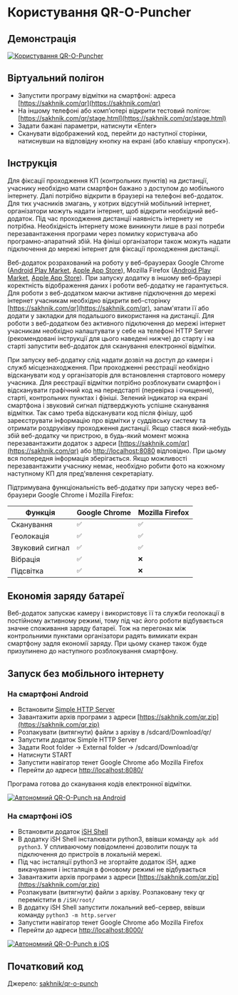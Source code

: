 # Користування QR-O-Puncher

## Демонстрація

[![Користування QR-O-Puncher](https://img.youtube.com/vi/rHFYLPIyBp0/0.jpg)](https://www.youtube.com/watch?v=rHFYLPIyBp0)

## Віртуальний полігон

 * Запустити програму відмітки на смартфоні: адреса [https://sakhnik.com/qr](https://sakhnik.com/qr)
 * На іншому телефоні або комп’ютері відкрити тестовий полігон: [https://sakhnik.com/qr/stage.html](https://sakhnik.com/qr/stage.html)
 * Задати бажані параметри, натиснути «Enter»
 * Сканувати відображений код, перейти до наступної сторінки, натиснувши на відповідну кнопку на екрані (або клавішу «пропуск»).

## Інструкція

Для фіксації проходження КП (контрольних пунктів) на дистанції, учаснику
необхідно мати смартфон бажано з доступом до мобільного інтернету. Далі
потрібно відкрити в браузері на телефоні веб-додаток. Для тих учасників
змагань, у котрих відсутній мобільний інтернет, організатори можуть надати
інтернет, щоб відкрити необхідний веб-додаток. Під час проходження дистанції
наявність інтернету не потрібна. Необхідність інтернету може виникнути лише в
разі потреби перезавантаження програми через помилку користувача або
програмно-апаратний збій. На фініші організатори також можуть надати
підключення до мережі інтернет для фіксації проходження дистанції.

Веб-додаток розрахований на роботу у
веб-браузерах Google Chrome ([Android Play Market](https://play.google.com/store/apps/details?id=com.android.chrome),
[Apple App Store](https://apps.apple.com/gb/app/google-chrome/id535886823)),
Mozilla Firefox ([Android Play Market](https://play.google.com/store/apps/details?id=org.mozilla.firefox),
[Apple App Store](https://apps.apple.com/us/app/firefox-private-safe-browser/id989804926)).
При запуску додатку в іншому
веб-браузері коректність відображення даних і роботи веб-додатку не
гарантується. Для роботи з веб-додатком маючи активне підключення до мережі
інтернет учасникам необхідно відкрити веб-сторінку [https://sakhnik.com/qr](https://sakhnik.com/qr),
запам'ятати її або додати у закладки для подальшого використання на дистанції.
Для роботи з веб-додатком без активного підключення до мережі інтернет
учасникам необхідно налаштувати у себе на телефоні HTTP Server (рекомендовані
інструкції для цього наведені нижче) до старту і на старті запустити
веб-додаток для сканування електронної відмітки.

При запуску веб-додатку слід надати дозвіл на доступ до камери і служб
місцезнаходження. При проходженні реєстрації необхідно відсканувати код у
організаторів для встановлення стартового номеру учасника. Для реєстрації
відмітки потрібно розблокувати смартфон і відсканувати графічний код на
передстарті (перевірка і очищення), старті, контрольних пунктах і фініші.
Зелений індикатор на екрані смартфона і звуковий сигнал підтверджують успішне
сканування відмітки. Так само треба відсканувати код після фінішу, щоб
зареєструвати інформацію про відмітки у суддівську систему та отримати
роздруківку проходження дистанції.
Якщо стався який-небудь збій веб-додатку чи пристрою, в будь-який момент можна
перезавантажити додаток з адреси
[https://sakhnik.com/qr](https://sakhnik.com/qr)
або [http://localhost:8080](http://localhost:8080) відповідно.
При цьому вся попередня інформація
зберігається. Якщо можливості перезавантажити учаснику немає, необхідно робити
фото на кожному наступному КП для пред'явлення секретаріату.

Підтримувана функціональність веб-додатку при запуску через веб-браузери
Google Chrome і Mozilla Firefox:

|  Функція        |  Google Chrome |  Mozilla Firefox |
|-----------------|----------------|------------------|
| Сканування      |  `✅`          |  `✅`            |
| Геолокація      |  `✅`          |  `✅`            |
| Звуковий сигнал |  `✅`          |  `✅`            |
| Вібрація        |  `✅`          |  `❌`            |
| Підсвітка       |  `✅`          |  `❌`            |

## Економія заряду батареї

Веб-додаток запускає камеру і використовує її та служби геолокації в постійному
активному режимі, тому під час його роботи відбувається значне споживання
заряду батареї. Тож на перегонах між контрольними пунктами організатори
радять вимикати екран смартфону задля економії заряду.
При цьому сканер також буде призупинено до наступного розблокування смартфону.

## Запуск без мобільного інтернету

### На смартфоні Android

* Встановити [Simple HTTP Server](https://play.google.com/store/apps/details?id=com.phlox.simpleserver)
* Завантажити архів програми з адреси [https://sakhnik.com/qr.zip](https://sakhnik.com/qr.zip)
* Розпакувати (витягнути) файли з архіву в /sdcard/Download/qr/
* Запустити додаток Simple HTTP Server
* Задати Root folder -> External folder -> /sdcard/Download/qr
* Натиснути START
* Запустити навігатор тенет Google Chrome або Mozilla Firefox
* Перейти до адреси [http://localhost:8080/](http://localhost:8080/)

Програма готова до сканування кодів електронної відмітки.

[![Автономний QR-O-Punch на Android](https://img.youtube.com/vi/JW1CmCI3y94/0.jpg)](https://www.youtube.com/watch?v=JW1CmCI3y94)

### На смартфоні iOS

* Встановити додаток [iSH Shell](https://apps.apple.com/us/app/ish-shell/id1436902243)
* В додатку iSH Shell інсталювати python3, ввівши команду `apk add python3`. У спливаючому повідомленні
  дозволити пошук та підключення до пристроїв в локальній мережі.
* Під час інсталяції python3 не згортайте додаток iSH, адже викачування і інсталяція в фоновому режимі не
  відбувається
* Завантажити архів програми з адреси [https://sakhnik.com/qr.zip](https://sakhnik.com/qr.zip)
* Розпакувати (витягнути) файли з архіву. Розпаковану теку qr перемістити в `/iSH/root/`
* В додатку iSH Shell запустити локальний веб-сервер, ввівши команду `python3 -m http.server`
* Запустити навігатор тенет Google Chrome або Mozilla Firefox
* Перейти до адреси [http://localhost:8000/](http://localhost:8000/)

[![Автономний QR-O-Punch в iOS](https://img.youtube.com/vi/JW1CmCI3y94/0.jpg)](https://www.youtube.com/watch?v=Usd0GqNuOTo)

## Початковий код

Джерело: [sakhnik/qr-o-punch](https://github.com/sakhnik/qr-o-punch)
